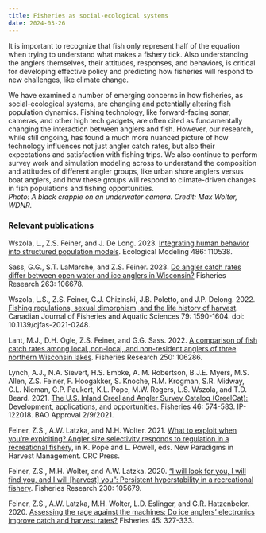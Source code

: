 ```yaml
---
title: Fisheries as social-ecological systems
date: 2024-03-26
---
```


It is important to recognize that fish only represent half of the equation when trying to understand what makes a fishery tick.  Also understanding the anglers themselves, their attitudes, responses, and behaviors, is critical for developing effective policy and predicting how fisheries will respond to new challenges, like climate change.

<!--more-->

We have examined a number of emerging concerns in how fisheries, as social-ecological systems, are changing and potentially altering fish population dynamics.  Fishing technology, like forward-facing sonar, cameras, and other high tech gadgets, are often cited as fundamentally changing the interaction between anglers and fish.  However, our research, while still ongoing, has found a much more nuanced picture of how technology influences not just angler catch rates, but also their expectations and satisfaction with fishing trips.  We also continue to perform survey work and simulation modeling across to understand the composition and attitudes of different angler groups, like urban shore anglers versus boat anglers, and how these groups will respond to climate-driven changes in fish populations and fishing opportunities.
<br>
*Photo: A black crappie on an underwater camera. Credit: Max Wolter, WDNR.*

### Relevant publications
Wszola, L., Z.S. Feiner, and J. De Long. 2023. [Integrating human behavior into structured population models](https://www.sciencedirect.com/science/article/pii/S0304380023002685). Ecological Modeling 486: 110538.

Sass, G.G., S.T. LaMarche, and Z.S. Feiner. 2023. [Do angler catch rates differ between open water and ice anglers in Wisconsin?](https://www.sciencedirect.com/science/article/pii/S0165783623000711) Fisheries Research 263: 106678.

Wszola, L.S., Z.S. Feiner, C.J. Chizinski, J.B. Poletto, and J.P. Delong. 2022. [Fishing regulations, sexual dimorphism, and the life history of harvest](https://cdnsciencepub.com/doi/abs/10.1139/cjfas-2021-0248). Canadian Journal of Fisheries and Aquatic Sciences 79: 1590-1604. doi: 10.1139/cjfas-2021-0248.

Lant, M.J., D.H. Ogle, Z.S. Feiner, and G.G. Sass. 2022. [A comparison of fish catch rates among local, non-local, and non-resident anglers of three northern Wisconsin lakes](https://www.sciencedirect.com/science/article/pii/S0165783622000637). Fisheries Research 250: 106286.

Lynch, A.J., N.A. Sievert, H.S. Embke, A. M. Robertson, B.J.E. Myers, M.S. Allen, Z.S. Feiner, F. Hoogakker, S. Knoche, R.M. Krogman, S.R. Midway, C.L. Nieman, C.P. Paukert, K.L. Pope, M.W. Rogers, L.S. Wszola, and T.D. Beard. 2021. [The U.S. Inland Creel and Angler Survey Catalog (CreelCat): Development, applications, and opportunities](https://afspubs.onlinelibrary.wiley.com/doi/abs/10.1002/fsh.10671?casa_token=9XEF5FsQcYcAAAAA:Mbw6KLaaNDS1aKgJ_Yh040peMJxqua5dlbX3wDEXQak4530bIZN8fW8nSz7lSo4nfe2SrU0vn4-tj-G3dQ). Fisheries 46: 574-583. IP-122018. BAO Approval 2/9/2021.

Feiner, Z.S., A.W. Latzka, and M.H. Wolter. 2021. [What to exploit when you’re exploiting? Angler size selectivity responds to regulation in a recreational fishery](https://www.taylorfrancis.com/chapters/edit/10.1201/9781003009054-16-22/exploit-re-exploiting-zachary-feiner-alexander-latzka-max-wolter), in K. Pope and L. Powell, eds. New Paradigms in Harvest Management. CRC Press.

Feiner, Z.S., M.H. Wolter, and A.W. Latzka. 2020. [“I will look for you, I will find you, and I will [harvest] you”: Persistent hyperstability in a recreational fishery](https://www.sciencedirect.com/science/article/pii/S016578362030196X). Fisheries Research 230: 105679.

Feiner, Z.S., A.W. Latzka, M.H. Wolter, L.D. Eslinger, and G.R. Hatzenbeler. 2020. [Assessing the rage against the machines: Do ice anglers’ electronics improve catch and harvest rates?](https://afspubs.onlinelibrary.wiley.com/doi/abs/10.1002/fsh.10427?casa_token=caaq1HYf4V8AAAAA:P0k-NRck7RCNM4hgs7ZBg3fCkeQCiViEG6pFsYufmOr99gQr7V1wvgvmONvugRvlq2fI1gSprzFOeLSxKw) Fisheries 45: 327-333.